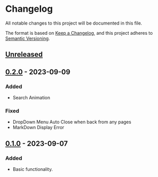 # Changelog

All notable changes to this project will be documented in this file.

The format is based on [Keep a Changelog](https://keepachangelog.com/en/1.0.0/),
and this project adheres to [Semantic Versioning](https://semver.org/spec/v2.0.0.html).

## [Unreleased]

## [0.2.0] - 2023-09-09

### Added

- Search Animation

### Fixed

- DropDown Menu Auto Close when back from any pages
- MarkDown Display Error

## [0.1.0] - 2023-09-07

### Added

- Basic functionality.

[unreleased]: https://github.com/LipPkg/LipWebUI/compare/v0.2.0...HEAD
[0.2.0]: https://github.com/LipPkg/LipWebUI/compare/v0.1.0...v0.2.0
[0.1.0]: https://github.com/LipPkg/LipWebUI/releases/tag/v0.1.0

